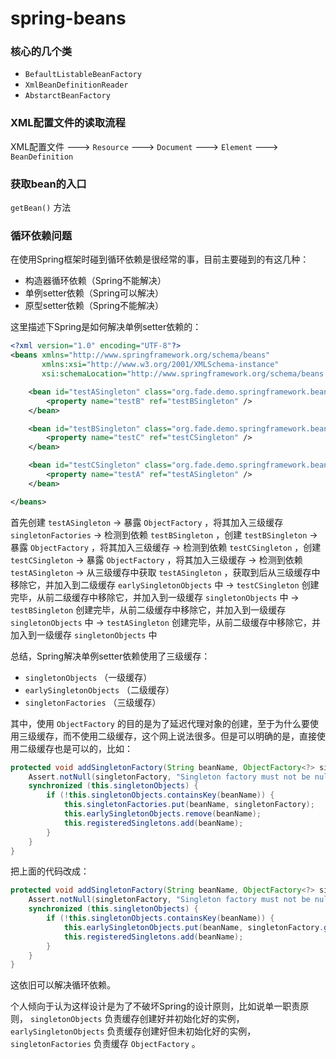 # spring-beans

### 核心的几个类

* `BefaultListableBeanFactory`
* `XmlBeanDefinitionReader`
* `AbstarctBeanFactory`

### XML配置文件的读取流程

XML配置文件 ---> `Resource` ---> `Document` ---> `Element` ---> `BeanDefinition` 

### 获取bean的入口

`getBean()` 方法

### 循环依赖问题

在使用Spring框架时碰到循环依赖是很经常的事，目前主要碰到的有这几种：

* 构造器循环依赖（Spring不能解决）
* 单例setter依赖（Spring可以解决）
* 原型setter依赖（Spring不能解决）

这里描述下Spring是如何解决单例setter依赖的：

```xml
<?xml version="1.0" encoding="UTF-8"?>
<beans xmlns="http://www.springframework.org/schema/beans"
       xmlns:xsi="http://www.w3.org/2001/XMLSchema-instance"
       xsi:schemaLocation="http://www.springframework.org/schema/beans http://www.springframework.org/schema/beans/spring-beans.xsd">

    <bean id="testASingleton" class="org.fade.demo.springframework.beans.TestA">
        <property name="testB" ref="testBSingleton" />
    </bean>

    <bean id="testBSingleton" class="org.fade.demo.springframework.beans.TestB">
        <property name="testC" ref="testCSingleton" />
    </bean>

    <bean id="testCSingleton" class="org.fade.demo.springframework.beans.TestC">
        <property name="testA" ref="testASingleton" />
    </bean>

</beans>
```

首先创建 `testASingleton` -> 暴露 `ObjectFactory` ，将其加入三级缓存 `singletonFactories` -> 检测到依赖 `testBSingleton` ，创建 `testBSingleton` -> 暴露 `ObjectFactory` ，将其加入三级缓存 -> 检测到依赖 `testCSingleton` ，创建 `testCSingleton` -> 暴露 `ObjectFactory` ，将其加入三级缓存 -> 检测到依赖 `testASingleton` -> 从三级缓存中获取 `testASingleton` ，获取到后从三级缓存中移除它，并加入到二级缓存 `earlySingletonObjects` 中 -> `testCSingleton` 创建完毕，从前二级缓存中移除它，并加入到一级缓存 `singletonObjects` 中 -> `testBSingleton` 创建完毕，从前二级缓存中移除它，并加入到一级缓存 `singletonObjects` 中 -> `testASingleton` 创建完毕，从前二级缓存中移除它，并加入到一级缓存 `singletonObjects` 中

总结，Spring解决单例setter依赖使用了三级缓存：

* `singletonObjects` （一级缓存）
* `earlySingletonObjects` （二级缓存）
* `singletonFactories` （三级缓存）

其中，使用 `ObjectFactory` 的目的是为了延迟代理对象的创建，至于为什么要使用三级缓存，而不使用二级缓存，这个网上说法很多。但是可以明确的是，直接使用二级缓存也是可以的，比如：

```java
protected void addSingletonFactory(String beanName, ObjectFactory<?> singletonFactory) {
    Assert.notNull(singletonFactory, "Singleton factory must not be null");
    synchronized (this.singletonObjects) {
        if (!this.singletonObjects.containsKey(beanName)) {
            this.singletonFactories.put(beanName, singletonFactory);
            this.earlySingletonObjects.remove(beanName);
            this.registeredSingletons.add(beanName);	
        }
    }
}
```

把上面的代码改成：

```java
protected void addSingletonFactory(String beanName, ObjectFactory<?> singletonFactory) {
    Assert.notNull(singletonFactory, "Singleton factory must not be null");
    synchronized (this.singletonObjects) {
        if (!this.singletonObjects.containsKey(beanName)) {
            this.earlySingletonObjects.put(beanName, singletonFactory.getObject());
            this.registeredSingletons.add(beanName);	
        }
    }
}
```

这依旧可以解决循环依赖。

个人倾向于认为这样设计是为了不破坏Spring的设计原则，比如说单一职责原则， `singletonObjects` 负责缓存创建好并初始化好的实例， `earlySingletonObjects` 负责缓存创建好但未初始化好的实例， `singletonFactories` 负责缓存 `ObjectFactory` 。